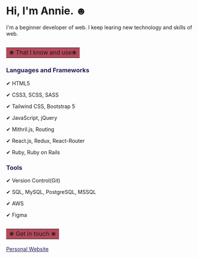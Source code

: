 # <h1>Hi, I'm Annie. &#9787; </h1>
I'm a beginner developer of web.
I keep learing new technology and skills of web.


## <table><tr><td bgcolor="#B5495B">&#10048; That I know and use&#10048;</td></tr></table>


### <font color="#211E55">Languages and Frameworks</font>

<p>&#10004;    HTML5</p>
<p>&#10004;    CSS3, SCSS, SASS</p>
<p>&#10004;    Tailwind CSS, Bootstrap 5</p>
<p>&#10004;    JavaScript, jQuery</p>
<p>&#10004;    Mithril.js, Routing</p>
<p>&#10004;    React.js, Redux, React-Router</p>
<p>&#10004;    Ruby, Ruby on Rails</p>

### <font color="#211E55">Tools</font>

<p>&#10004;    Version Control(Git)</p>
<p>&#10004;    SQL, MySQL, PostgreSQL, MSSQL</p>
<p>&#10004;    AWS</p>
<p>&#10004;    Figma</p>


## <table><tr><td bgcolor="#B5495B">&#10048; Get in touch &#10048;</td></tr></table>

<a style="color: #211E55;" href="https://annielin28815.github.io/">Personal Website</a>
<!-- <p>&#10000;    [Personal site](http://annielin-cc.herokuapp.com/)</p>
<p>&#10000;    [Medium](https://medium.com/annielin28815)</p> -->

<!--
**annielin28815/annielin28815** is a ✨ _special_ ✨ repository because its `README.md` (this file) appears on your GitHub profile.

Here are some ideas to get you started:

- 🔭 I’m currently working on ...
- 🌱 I’m currently learning ...
- 👯 I’m looking to collaborate on ...
- 🤔 I’m looking for help with ...
- 💬 Ask me about ...
- 📫 How to reach me: ...
- 😄 Pronouns: ...
- ⚡ Fun fact: ...
-->
